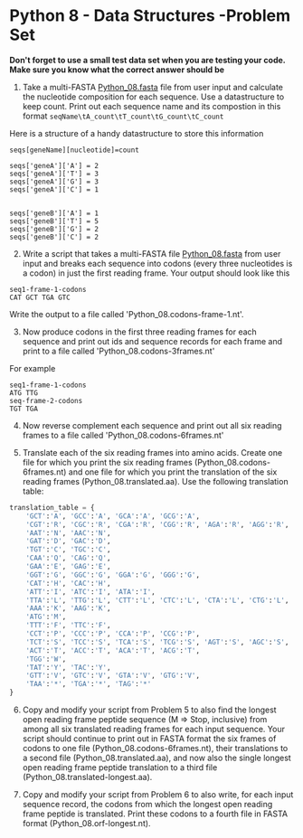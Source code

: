 Python 8 - Data Structures -Problem Set
===================

__Don't forget to use a small test data set when you are testing your code. Make sure you know what the correct answer should be__

1. Take a multi-FASTA [Python_08.fasta](https://raw.githubusercontent.com/prog4biol/pfb2025/master/files/Python_08.fasta) file from user input and calculate the nucleotide composition for each sequence. Use a datastructure to keep count. Print out each sequence name and its compostion in this format `seqName\tA_count\tT_count\tG_count\tC_count`

Here is a structure of a handy datastructure to store this information
```
seqs[geneName][nucleotide]=count

seqs['geneA']['A'] = 2
seqs['geneA']['T'] = 3
seqs['geneA']['G'] = 3
seqs['geneA']['C'] = 1


seqs['geneB']['A'] = 1
seqs['geneB']['T'] = 5
seqs['geneB']['G'] = 2
seqs['geneB']['C'] = 2
``` 

2. Write a script that takes a multi-FASTA file [Python_08.fasta](https://raw.githubusercontent.com/prog4biol/pfb2025/master/files/Python_08.fasta) from user input and breaks each sequence into codons (every three nucleotides is a codon) in just the first reading frame. Your output should look like this 
```
seq1-frame-1-codons
CAT GCT TGA GTC
``` 
Write the output to a file called 'Python_08.codons-frame-1.nt'.

3. Now produce codons in the first three reading frames for each sequence and print out ids and sequence records for each frame and print to a file called 'Python_08.codons-3frames.nt'

For example
```
seq1-frame-1-codons
ATG TTG
seq-frame-2-codons
TGT TGA
``` 

4. Now reverse complement each sequence and print out all six reading frames to a file called 'Python_08.codons-6frames.nt'

5. Translate each of the six reading frames into amino acids. Create one file for which you print the six reading frames (Python_08.codons-6frames.nt) and one file for which you print the translation of the six reading frames (Python_08.translated.aa). Use the following translation table:

```python
translation_table = {
    'GCT':'A', 'GCC':'A', 'GCA':'A', 'GCG':'A',
    'CGT':'R', 'CGC':'R', 'CGA':'R', 'CGG':'R', 'AGA':'R', 'AGG':'R',
    'AAT':'N', 'AAC':'N',
    'GAT':'D', 'GAC':'D',
    'TGT':'C', 'TGC':'C',
    'CAA':'Q', 'CAG':'Q',
    'GAA':'E', 'GAG':'E',
    'GGT':'G', 'GGC':'G', 'GGA':'G', 'GGG':'G',
    'CAT':'H', 'CAC':'H',
    'ATT':'I', 'ATC':'I', 'ATA':'I',
    'TTA':'L', 'TTG':'L', 'CTT':'L', 'CTC':'L', 'CTA':'L', 'CTG':'L',
    'AAA':'K', 'AAG':'K',
    'ATG':'M',
    'TTT':'F', 'TTC':'F',
    'CCT':'P', 'CCC':'P', 'CCA':'P', 'CCG':'P',
    'TCT':'S', 'TCC':'S', 'TCA':'S', 'TCG':'S', 'AGT':'S', 'AGC':'S',
    'ACT':'T', 'ACC':'T', 'ACA':'T', 'ACG':'T',
    'TGG':'W',
    'TAT':'Y', 'TAC':'Y',
    'GTT':'V', 'GTC':'V', 'GTA':'V', 'GTG':'V',
    'TAA':'*', 'TGA':'*', 'TAG':'*'
}
```

6. Copy and modify your script from Problem 5 to also find the longest open reading frame peptide sequence (M => Stop, inclusive) from among all six translated reading frames for each input sequence. Your script should continue to print out in FASTA format the six frames of codons to one file (Python_08.codons-6frames.nt), their translations to a second file (Python_08.translated.aa), and now also the single longest open reading frame peptide translation to a third file (Python_08.translated-longest.aa).

7. Copy and modify your script from Problem 6 to also write, for each input sequence record, the codons from which the longest open reading frame peptide is translated. Print these codons to a fourth file in FASTA format (Python_08.orf-longest.nt).
